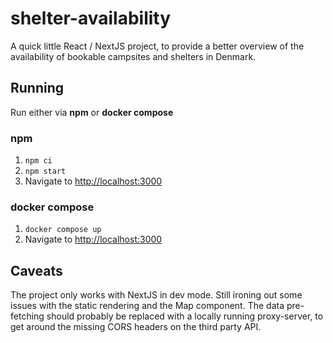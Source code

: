 # shelter-availability

A quick little React / NextJS project, to provide a better overview of the availability of bookable campsites and shelters in Denmark.

## Running

Run either via **npm** or **docker compose**

### npm

1. `npm ci`
2. `npm start`
3. Navigate to [http://localhost:3000](http://localhost:3000)

### docker compose

1. `docker compose up`
2. Navigate to [http://localhost:3000](http://localhost:3000)

## Caveats

The project only works with NextJS in dev mode. Still ironing out some issues with the static rendering and the Map component. The data pre-fetching should probably be replaced with a locally running proxy-server, to get around the missing CORS headers on the third party API.
